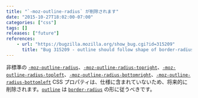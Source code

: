 ```yaml
---
title: "`-moz-outline-radius` が削除されます"
date: "2015-10-27T18:02:00-07:00"
categories: ["css"]
tags: []
releases: ["future"]
references:
    - url: "https://bugzilla.mozilla.org/show_bug.cgi?id=315209"
      title: "Bug 315209 - outline should follow shape of border-radius (remove -moz-outline-radius)"
---
```

非標準の [`-moz-outline-radius`](https://developer.mozilla.org/docs/Web/CSS/-moz-outline-radius)、[`-moz-outline-radius-topright`](https://developer.mozilla.org/docs/Web/CSS/-moz-outline-radius-topright)、[`-moz-outline-radius-topleft`](https://developer.mozilla.org/docs/Web/CSS/-moz-outline-radius-topleft)、[`-moz-outline-radius-bottomright`](https://developer.mozilla.org/docs/Web/CSS/-moz-outline-radius-bottomright)、[`-moz-outline-radius-bottomleft`](https://developer.mozilla.org/docs/Web/CSS/-moz-outline-radius-bottomleft) CSS プロパティは、仕様に含まれていないため、将来的に削除されます。[`outline`](https://developer.mozilla.org/docs/Web/CSS/outline) は [`border-radius`](https://developer.mozilla.org/docs/Web/CSS/border-radius) の形に従うべきです。
